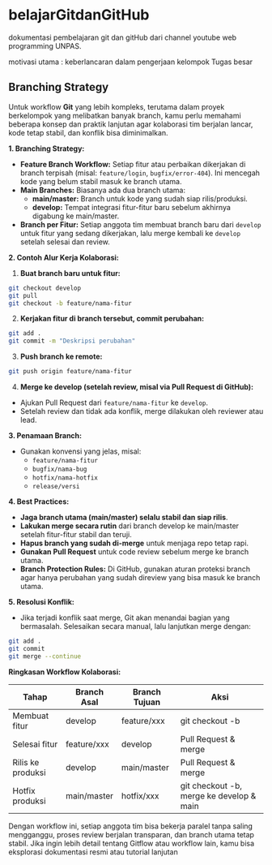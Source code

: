 # belajarGitdanGitHub

dokumentasi pembelajaran git dan gitHub dari channel youtube web programming UNPAS.

motivasi utama : keberlancaran dalam pengerjaan kelompok Tugas besar

## Branching Strategy

Untuk workflow **Git** yang lebih kompleks, terutama dalam proyek berkelompok yang melibatkan banyak branch, kamu perlu memahami beberapa konsep dan praktik lanjutan agar kolaborasi tim berjalan lancar, kode tetap stabil, dan konflik bisa diminimalkan.

**1. Branching Strategy:**

- **Feature Branch Workflow:** Setiap fitur atau perbaikan dikerjakan di branch terpisah (misal: `feature/login`, `bugfix/error-404`). Ini mencegah kode yang belum stabil masuk ke branch utama.
- **Main Branches:** Biasanya ada dua branch utama:
  - **main/master:** Branch untuk kode yang sudah siap rilis/produksi.
  - **develop:** Tempat integrasi fitur-fitur baru sebelum akhirnya digabung ke main/master.
- **Branch per Fitur:** Setiap anggota tim membuat branch baru dari `develop` untuk fitur yang sedang dikerjakan, lalu merge kembali ke `develop` setelah selesai dan review.

**2. Contoh Alur Kerja Kolaborasi:**

1. **Buat branch baru untuk fitur:**

```bash
git checkout develop
git pull
git checkout -b feature/nama-fitur
```

2. **Kerjakan fitur di branch tersebut, commit perubahan:**

```bash
git add .
git commit -m "Deskripsi perubahan"
```

3. **Push branch ke remote:**

```bash
git push origin feature/nama-fitur
```

4. **Merge ke develop (setelah review, misal via Pull Request di GitHub):**

- Ajukan Pull Request dari `feature/nama-fitur` ke `develop`.
- Setelah review dan tidak ada konflik, merge dilakukan oleh reviewer atau lead.

**3. Penamaan Branch:**

- Gunakan konvensi yang jelas, misal:
  - `feature/nama-fitur`
  - `bugfix/nama-bug`
  - `hotfix/nama-hotfix`
  - `release/versi`

**4. Best Practices:**

- **Jaga branch utama (main/master) selalu stabil dan siap rilis**.
- **Lakukan merge secara rutin** dari branch develop ke main/master setelah fitur-fitur stabil dan teruji.
- **Hapus branch yang sudah di-merge** untuk menjaga repo tetap rapi.
- **Gunakan Pull Request** untuk code review sebelum merge ke branch utama.
- **Branch Protection Rules:** Di GitHub, gunakan aturan proteksi branch agar hanya perubahan yang sudah direview yang bisa masuk ke branch utama.

**5. Resolusi Konflik:**

- Jika terjadi konflik saat merge, Git akan menandai bagian yang bermasalah. Selesaikan secara manual, lalu lanjutkan merge dengan:

```bash
git add .
git commit
git merge --continue
```

**Ringkasan Workflow Kolaborasi:**

| Tahap                | Branch Asal     | Branch Tujuan      | Aksi                        |
|----------------------|-----------------|--------------------|-----------------------------|
| Membuat fitur        | develop         | feature/xxx        | git checkout -b             |
| Selesai fitur        | feature/xxx     | develop            | Pull Request & merge        |
| Rilis ke produksi    | develop         | main/master        | Pull Request & merge        |
| Hotfix produksi      | main/master     | hotfix/xxx         | git checkout -b, merge ke develop & main |

Dengan workflow ini, setiap anggota tim bisa bekerja paralel tanpa saling mengganggu, proses review berjalan transparan, dan branch utama tetap stabil. Jika ingin lebih detail tentang Gitflow atau workflow lain, kamu bisa eksplorasi dokumentasi resmi atau tutorial lanjutan

